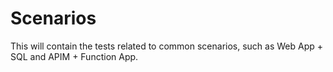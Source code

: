 # Scenarios

This will contain the tests related to common scenarios, such as Web App + SQL and APIM + Function App.